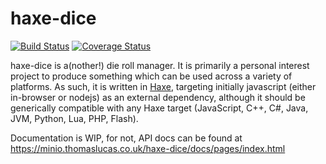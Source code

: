 # haxe-dice

[![Build Status](https://drone-gh.thomaslucas.co.uk/api/badges/tjwlucas/haxe-dice/status.svg)](https://drone-gh.thomaslucas.co.uk/tjwlucas/haxe-dice)
[![Coverage Status](https://minio.thomaslucas.co.uk/haxe-dice/coverage/badge.svg)](https://drone-gh.thomaslucas.co.uk/tjwlucas/haxe-dice)

haxe-dice is a(nother!) die roll manager. It is primarily a personal interest project to produce something which can be used across a variety of platforms. As such, it is written in [Haxe](https://haxe.org), targeting initially javascript (either in-browser or nodejs) as an external dependency, although it should be generically compatible with any Haxe target (JavaScript, C++, C#, Java, JVM, Python, Lua, PHP, Flash).

Documentation is WIP, for not, API docs can be found at https://minio.thomaslucas.co.uk/haxe-dice/docs/pages/index.html